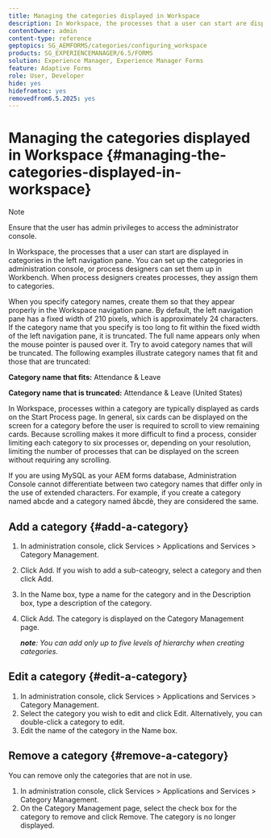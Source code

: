 ```yaml
---
title: Managing the categories displayed in Workspace
description: In Workspace, the processes that a user can start are displayed in categories in the left navigation pane. Learn how you can manage these categories displayed in Workspace.
contentOwner: admin
content-type: reference
geptopics: SG_AEMFORMS/categories/configuring_workspace
products: SG_EXPERIENCEMANAGER/6.5/FORMS
solution: Experience Manager, Experience Manager Forms
feature: Adaptive Forms
role: User, Developer
hide: yes
hidefromtoc: yes
removedfrom6.5.2025: yes
---
```

# Managing the categories displayed in Workspace {#managing-the-categories-displayed-in-workspace}

>[!NOTE]
> 
> Ensure that the user has admin privileges to access the administrator console.

In Workspace, the processes that a user can start are displayed in categories in the left navigation pane. You can set up the categories in administration console, or process designers can set them up in Workbench. When process designers creates processes, they assign them to categories.

When you specify category names, create them so that they appear properly in the Workspace navigation pane. By default, the left navigation pane has a fixed width of 210 pixels, which is approximately 24 characters. If the category name that you specify is too long to fit within the fixed width of the left navigation pane, it is truncated. The full name appears only when the mouse pointer is paused over it. Try to avoid category names that will be truncated. The following examples illustrate category names that fit and those that are truncated:

**Category name that fits:** Attendance & Leave

**Category name that is truncated:** Attendance & Leave (United States)

In Workspace, processes within a category are typically displayed as cards on the Start Process page. In general, six cards can be displayed on the screen for a category before the user is required to scroll to view remaining cards. Because scrolling makes it more difficult to find a process, consider limiting each category to six processes or, depending on your resolution, limiting the number of processes that can be displayed on the screen without requiring any scrolling.

If you are using MySQL as your AEM forms database, Administration Console cannot differentiate between two category names that differ only in the use of extended characters. For example, if you create a category named abcde and a category named âbcdè, they are considered the same.

## Add a category {#add-a-category}

1. In administration console, click Services &gt; Applications and Services &gt; Category Management.
1. Click Add. If you wish to add a sub-cateogry, select a category and then click Add.
1. In the Name box, type a name for the category and in the Description box, type a description of the category.
1. Click Add. The category is displayed on the Category Management page.

   ***note**: You can add only up to five levels of hierarchy when creating categories.*

## Edit a category {#edit-a-category}

1. In administration console, click Services &gt; Applications and Services &gt; Category Management.
1. Select the category you wish to edit and click Edit. Alternatively, you can double-click a category to edit.
1. Edit the name of the category in the Name box.

## Remove a category {#remove-a-category}

You can remove only the categories that are not in use.

1. In administration console, click Services &gt; Applications and Services &gt; Category Management.
1. On the Category Management page, select the check box for the category to remove and click Remove. The category is no longer displayed.
